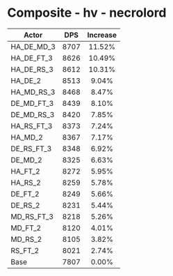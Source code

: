 # Composite - hv - necrolord
| Actor | DPS | Increase |
|---|:---:|:---:|
|HA_DE_MD_3|8707|11.52%|
|HA_DE_FT_3|8626|10.49%|
|HA_DE_RS_3|8612|10.31%|
|HA_DE_2|8513|9.04%|
|HA_MD_RS_3|8468|8.47%|
|DE_MD_FT_3|8439|8.10%|
|DE_MD_RS_3|8420|7.85%|
|HA_RS_FT_3|8373|7.24%|
|HA_MD_2|8367|7.17%|
|DE_RS_FT_3|8348|6.92%|
|DE_MD_2|8325|6.63%|
|HA_FT_2|8272|5.95%|
|HA_RS_2|8259|5.78%|
|DE_FT_2|8249|5.66%|
|DE_RS_2|8231|5.44%|
|MD_RS_FT_3|8218|5.26%|
|MD_FT_2|8120|4.01%|
|MD_RS_2|8105|3.82%|
|RS_FT_2|8021|2.74%|
|Base|7807|0.00%|
